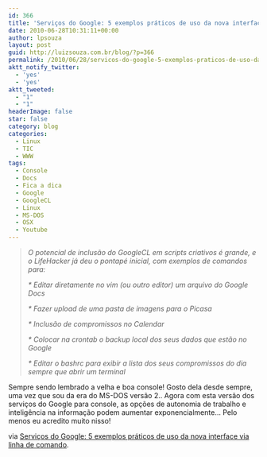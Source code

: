 ```yaml
---
id: 366
title: 'Serviços do Google: 5 exemplos práticos de uso da nova interface via linha de comando'
date: 2010-06-28T10:31:11+00:00
author: lpsouza
layout: post
guid: http://luizsouza.com.br/blog/?p=366
permalink: /2010/06/28/servicos-do-google-5-exemplos-praticos-de-uso-da-nova-interface-via-linha-de-comando/
aktt_notify_twitter:
  - 'yes'
  - 'yes'
aktt_tweeted:
  - "1"
  - "1"
headerImage: false
star: false
category: blog
categories:
  - Linux
  - TIC
  - WWW
tags:
  - Console
  - Docs
  - Fica a dica
  - Google
  - GoogleCL
  - Linux
  - MS-DOS
  - OSX
  - Youtube
---
```

> _O potencial de inclusão do GoogleCL em scripts criativos é grande, e o LifeHacker já deu o pontapé inicial, com exemplos de comandos para:_
> 
>  _* Editar diretamente no vim (ou outro editor) um arquivo do Google Docs_
> 
>  _* Fazer upload de uma pasta de imagens para o Picasa_
> 
>  _* Inclusão de compromissos no Calendar_
> 
>  _* Colocar na crontab o backup local dos seus dados que estão no Google_
> 
>  _* Editar o bashrc para exibir a lista dos seus compromissos do dia sempre que abrir um terminal_

Sempre sendo lembrado a velha e boa console! Gosto dela desde sempre, uma vez que sou da era do MS-DOS versão 2.. Agora com esta versão dos serviços do Google para console, as opções de autonomia de trabalho e inteligência na informação podem aumentar exponencialmente... Pelo menos eu acredito muito nisso!

via [Serviços do Google: 5 exemplos práticos de uso da nova interface via linha de comando](http://br-linux.org/2010/google-5-exemplos-praticos-de-uso-da-nova-interface-via-linha-de-comando/).